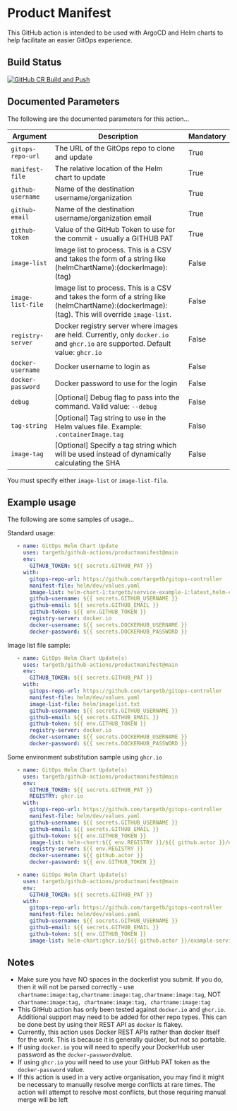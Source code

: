 # Product Manifest

This GitHub action is intended to be used with ArgoCD and Helm charts to help facilitate an easier
GitOps experience.

## Build Status

[![GitHub CR Build and Push](https://github.com/targetb/github-actions/actions/workflows/main-build.yaml/badge.svg)](https://github.com/targetb/github-actions/actions/workflows/main-build.yaml)

## Documented Parameters

The following are the documented parameters for this action...

| Argument          | Description                                                                                                                                    | Mandatory |
|-------------------|------------------------------------------------------------------------------------------------------------------------------------------------|-----------|
| `gitops-repo-url` | The URL of the GitOps repo to clone and update                                                                                                 | True      |
| `manifest-file`   | The relative location of the Helm chart to update                                                                                              | True      |
| `github-username` | Name of the destination username/organization                                                                                                  | True      |
| `github-email`    | Name of the destination username/organization email                                                                                            | True      |
| `github-token`    | Value of the GitHub Token to use for the commit - usually a GITHUB PAT                                                                         | True      |
| `image-list`      | Image list to process. This is a CSV and takes the form of a string like (helmChartName):(dockerImage):(tag)                                   | False     |
| `image-list-file` | Image list to process. This is a CSV and takes the form of a string like (helmChartName):(dockerImage):(tag). This will override `image-list`. | False     |
| `registry-server` | Docker registry server where images are held. Currently, only `docker.io` and `ghcr.io` are supported. Default value: `ghcr.io`                | False     |
| `docker-username` | Docker username to login as                                                                                                                    | False      |
| `docker-password` | Docker password to use for the login                                                                                                           | False      |
| `debug`           | [Optional] Debug flag to pass into the command. Valid value: `--debug`                                                                         | False     |
| `tag-string`      | [Optional] Tag string to use in the Helm values file. Example: `.containerImage.tag`                                                           | False     |
| `image-tag`       | [Optional] Specify a tag string which will be used instead of dynamically calculating the SHA                                                  | False     |

You must specify either `image-list` or `image-list-file`.

## Example usage

The following are some samples of usage...

Standard usage:

```yaml
   - name: GitOps Helm Chart Update
     uses: targetb/github-actions/productmanifest@main
     env:
       GITHUB_TOKEN: ${{ secrets.GITHUB_PAT }}
     with:
       gitops-repo-url: https://github.com/targetb/gitops-controller
       manifest-file: helm/dev/values.yaml
       image-list: helm-chart-1:targetb/service-example-1:latest,helm-chart-2:targetb/service-example-2:1.0
       github-username: ${{ secrets.GITHUB_USERNAME }}
       github-email: ${{ secrets.GITHUB_EMAIL }}
       github-token: ${{ env.GITHUB_TOKEN }}
       registry-server: docker.io
       docker-username: ${{ secrets.DOCKERHUB_USERNAME }}
       docker-password: ${{ secrets.DOCKERHUB_PASSWORD }}
```

Image list file sample:

```yaml
   - name: GitOps Helm Chart Update(s)
     uses: targetb/github-actions/productmanifest@main
     env:
       GITHUB_TOKEN: ${{ secrets.GITHUB_PAT }}
     with:
       gitops-repo-url: https://github.com/targetb/gitops-controller
       manifest-file: helm/dev/values.yaml
       image-list-file: helm/imagelist.txt
       github-username: ${{ secrets.GITHUB_USERNAME }}
       github-email: ${{ secrets.GITHUB_EMAIL }}
       github-token: ${{ env.GITHUB_TOKEN }}
       registry-server: docker.io
       docker-username: ${{ secrets.DOCKERHUB_USERNAME }}
       docker-password: ${{ secrets.DOCKERHUB_PASSWORD }}
```

Some environment substitution sample using `ghcr.io`

```yaml
   - name: GitOps Helm Chart Update(s)
     uses: targetb/github-actions/productmanifest@main
     env:
       GITHUB_TOKEN: ${{ secrets.GITHUB_PAT }}
       REGISTRY: ghcr.io
     with:
       gitops-repo-url: https://github.com/targetb/gitops-controller
       manifest-file: helm/dev/values.yaml
       github-username: ${{ secrets.GITHUB_USERNAME }}
       github-email: ${{ secrets.GITHUB_EMAIL }}
       github-token: ${{ env.GITHUB_TOKEN }}
       image-list: helm-chart:${{ env.REGISTRY }}/${{ github.actor }}/example-service:latest
       registry-server: ${{ env.REGISTRY }}
       docker-username: ${{ github.actor }}
       docker-password: ${{ env.GITHUB_TOKEN }}
```

```yaml
   - name: GitOps Helm Chart Update(s)
     uses: targetb/github-actions/productmanifest@main
     env:
       GITHUB_TOKEN: ${{ secrets.GITHUB_PAT }}
     with:
       gitops-repo-url: https://github.com/targetb/gitops-controller
       manifest-file: helm/dev/values.yaml
       github-username: ${{ secrets.GITHUB_USERNAME }}
       github-email: ${{ secrets.GITHUB_EMAIL }}
       github-token: ${{ env.GITHUB_TOKEN }}
       image-list: helm-chart:ghcr.io/${{ github.actor }}/example-service:latest
 ```

## Notes

- Make sure you have NO spaces in the dockerlist you submit. If you do, then it will not be parsed
  correctly - use `chartname:image:tag,chartname:image:tag,chartname:image:tag`,
  NOT `chartname:image:tag, chartname:image:tag, chartname:image:tag`
- This GitHub action has only been tested against `docker.io` and `ghcr.io`. Additional support may
  need to be added for other repo types. This can be done best by using their REST API as `docker`
  is flakey.
- Currently, this action uses Docker REST APIs rather than docker itself for the work. This is
  because it is generally quicker, but not so portable.
- If using `docker.io` you will need to specify your DockerHub user password as
  the `docker-password`value.
- If using `ghcr.io` you will need to use your GitHub PAT token as the `docker-password` value.
- If this action is used in a very active organisation, you may find it might be necessary to manually resolve merge conflicts at rare times. The action will attempt to resolve most conflicts, but those requiring manual merge will be left
